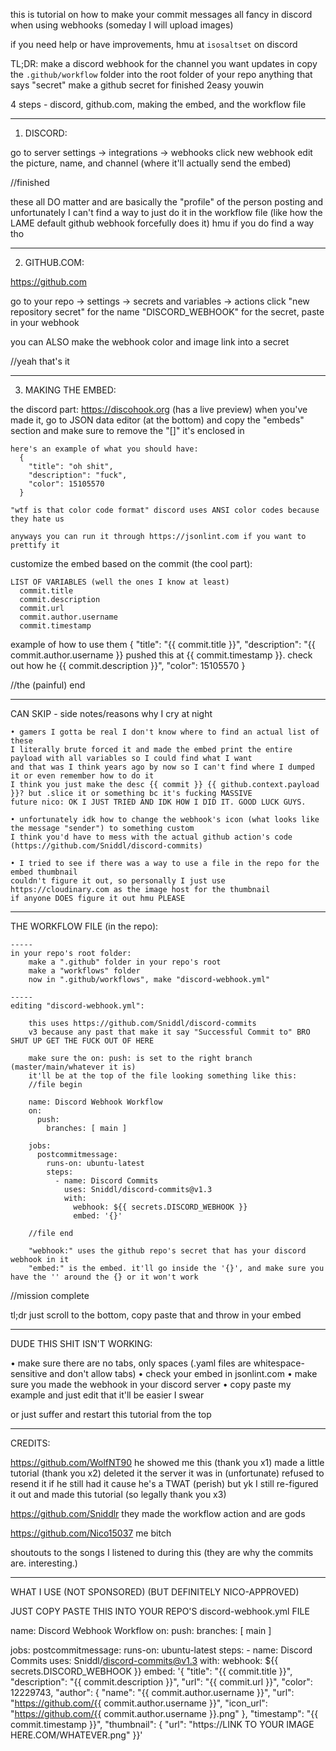 this is tutorial on how to make your commit messages all fancy in discord when using webhooks (someday I will upload images)

if you need help or have improvements, hmu at `isosaltset` on discord

TL;DR:
make a discord webhook for the channel you want updates in
copy the `.github/workflow` folder into the root folder of your repo
anything that says "secret" make a github secret for
finished 2easy youwin

4 steps - discord, github.com, making the embed, and the workflow file

------------------------------
1. DISCORD:

  go to server settings -> integrations -> webhooks
  click new webhook
  edit the picture, name, and channel (where it'll actually send the embed)

  //finished

  these all DO matter and are basically the "profile" of the person posting
  and unfortunately I can't find a way to just do it in the workflow file
  (like how the LAME default github webhook forcefully does it)
  hmu if you do find a way tho



------------------------------
2. GITHUB.COM:

  https://github.com

  go to your repo -> settings -> secrets and variables -> actions
  click "new repository secret"
  for the name "DISCORD_WEBHOOK"
  for the secret, paste in your webhook

  you can ALSO make the webhook color and image link into a secret

  //yeah that's it



------------------------------
3. MAKING THE EMBED:


  the discord part:
    https://discohook.org (has a live preview)
    when you've made it, go to JSON data editor (at the bottom) and copy the "embeds" section
    and make sure to remove the "[]" it's enclosed in

    here's an example of what you should have:
      {
        "title": "oh shit",
        "description": "fuck",
        "color": 15105570
      }

    "wtf is that color code format" discord uses ANSI color codes because they hate us

    anyways you can run it through https://jsonlint.com if you want to prettify it


  customize the embed based on the commit (the cool part):

    LIST OF VARIABLES (well the ones I know at least)
      commit.title
      commit.description
      commit.url
      commit.author.username
      commit.timestamp
    

  example of how to use them
    {
      "title": "{{ commit.title }}",
      "description": "{{ commit.author.username }} pushed this at {{ commit.timestamp }}. check out how he {{ commit.description }}",
      "color": 15105570
    }

  //the (painful) end

  -----
  CAN SKIP - side notes/reasons why I cry at night

    • gamers I gotta be real I don't know where to find an actual list of these
    I literally brute forced it and made the embed print the entire payload with all variables so I could find what I want
    and that was I think years ago by now so I can't find where I dumped it or even remember how to do it
    I think you just make the desc {{ commit }} {{ github.context.payload }}? but .slice it or something bc it's fucking MASSIVE
    future nico: OK I JUST TRIED AND IDK HOW I DID IT. GOOD LUCK GUYS.

    • unfortunately idk how to change the webhook's icon (what looks like the message "sender") to something custom
    I think you'd have to mess with the actual github action's code (https://github.com/Sniddl/discord-commits)

    • I tried to see if there was a way to use a file in the repo for the embed thumbnail
    couldn't figure it out, so personally I just use https://cloudinary.com as the image host for the thumbnail
    if anyone DOES figure it out hmu PLEASE



------------------------------
THE WORKFLOW FILE (in the repo):

    -----
    in your repo's root folder:
        make a ".github" folder in your repo's root
        make a "workflows" folder
        now in ".github/workflows", make "discord-webhook.yml"

    -----
    editing "discord-webhook.yml":

        this uses https://github.com/Sniddl/discord-commits
        v3 because any past that make it say "Successful Commit to" BRO SHUT UP GET THE FUCK OUT OF HERE

        make sure the on: push: is set to the right branch (master/main/whatever it is)
        it'll be at the top of the file looking something like this:
        //file begin

        name: Discord Webhook Workflow
        on:
          push:
            branches: [ main ]

        jobs:
          postcommitmessage:
            runs-on: ubuntu-latest
            steps:
              - name: Discord Commits
                uses: Sniddl/discord-commits@v1.3
                with:
                  webhook: ${{ secrets.DISCORD_WEBHOOK }}
                  embed: '{}'

        //file end

        "webhook:" uses the github repo's secret that has your discord webhook in it
        "embed:" is the embed. it'll go inside the '{}', and make sure you have the '' around the {} or it won't work

  //mission complete

tl;dr just scroll to the bottom, copy paste that and throw in your embed



------------------------------
DUDE THIS SHIT ISN'T WORKING:

  • make sure there are no tabs, only spaces (.yaml files are whitespace-sensitive and don't allow tabs)
  • check your embed in jsonlint.com
  • make sure you made the webhook in your discord server
  • copy paste my example and just edit that it'll be easier I swear

  or just suffer and restart this tutorial from the top



------------------------------
CREDITS:

  https://github.com/WolfNT90
  he showed me this (thank you x1)
  made a little tutorial (thank you x2)
  deleted it the server it was in (unfortunate)
  refused to resend it if he still had it cause he's a TWAT (perish)
  but yk I still re-figured it out and made this tutorial (so legally thank you x3)

  https://github.com/Sniddlr
  they made the workflow action and are gods

  https://github.com/Nico15037
  me bitch

  shoutouts to the songs I listened to during this
  (they are why the commits are. interesting.)



------------------------------
WHAT I USE (NOT SPONSORED)
(BUT DEFINITELY NICO-APPROVED)

JUST COPY PASTE THIS INTO YOUR REPO'S discord-webhook.yml FILE

name: Discord Webhook Workflow
on:
  push:
    branches: [ main ]

jobs:
  postcommitmessage:
    runs-on: ubuntu-latest
    steps:
      - name: Discord Commits
        uses: Sniddl/discord-commits@v1.3
        with:
          webhook: ${{ secrets.DISCORD_WEBHOOK }}
          embed: '{
            "title": "{{ commit.title }}",
            "description": "{{ commit.description }}",
            "url": "{{ commit.url }}",
            "color": 12229743,
            "author": {
              "name": "{{ commit.author.username }}",
              "url": "https://github.com/{{ commit.author.username }}",
              "icon_url": "https://github.com/{{ commit.author.username }}.png"
            },
            "timestamp": "{{ commit.timestamp }}",
            "thumbnail": {
            "url": "https://LINK TO YOUR IMAGE HERE.COM/WHATEVER.png"
            }}'

